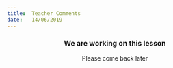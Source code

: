 ```yaml
---
title:  Teacher Comments
date:   14/06/2019
---
```


### <center>We are working on this lesson</center>
<center>Please come back later</center>